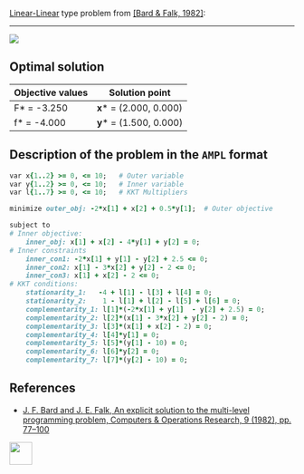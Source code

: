 [Linear-Linear](/test-problems/LP-LP-problems) type problem from [\[Bard & Falk, 1982\]][Bard & Falk, 1982]:

---

![](https://github.com/basblsolver/test-problems/wiki/images/bf_1982_02_eq.jpg)

## Optimal solution

Objective values   | Solution point                  |
------------------ | ------------------------------- |
F* = -3.250        | __x__* = (2.000, 0.000)         |
f* = -4.000        | __y__* = (1.500, 0.000)         |

## Description of the problem in the `AMPL` format

```ruby
var x{1..2} >= 0, <= 10;   # Outer variable
var y{1..2} >= 0, <= 10;   # Inner variable
var l{1..7} >= 0, <= 10;   # KKT Multipliers

minimize outer_obj: -2*x[1] + x[2] + 0.5*y[1];  # Outer objective

subject to
# Inner objective:
    inner_obj: x[1] + x[2] - 4*y[1] + y[2] = 0;
# Inner constraints
    inner_con1: -2*x[1] + y[1] - y[2] + 2.5 <= 0;
    inner_con2: x[1] - 3*x[2] + y[2] - 2 <= 0;
    inner_con3: x[1] + x[2] - 2 <= 0;
# KKT conditions:
    stationarity_1:   -4 + l[1] - l[3] + l[4] = 0;
    stationarity_2:    1 - l[1] + l[2] - l[5] + l[6] = 0;
    complementarity_1: l[1]*(-2*x[1] + y[1]  - y[2] + 2.5) = 0;
    complementarity_2: l[2]*(x[1] - 3*x[2] + y[2] - 2) = 0;
    complementarity_3: l[3]*(x[1] + x[2] - 2) = 0;
    complementarity_4: l[4]*y[1] = 0;
    complementarity_5: l[5]*(y[1] - 10) = 0;
    complementarity_6: l[6]*y[2] = 0;
    complementarity_7: l[7]*(y[2] - 10) = 0;
```

##  References

 - [J. F. Bard and J. E. Falk, An explicit solution to the multi-level programming problem, Computers & Operations Research, 9 (1982), pp. 77–100](https://doi.org/10.1016/0305-0548(82)90007-7)

[<img src="http://www.interupgrade.com/images/pfeil-backbutton.png" width="40" height="40">](/test-problems/LP-LP-problems "Back to summary of LP-LP type problems")

[Bard & Falk, 1982]: https://doi.org/10.1016/0305-0548(82)90007-7
